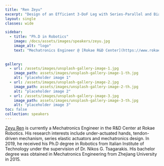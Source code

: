 ```yaml
---
title: "Ren Zeyu"
excerpt: "Design of an Efficient 3-DoF Leg with Series-Parallel and Biarticular Compliant Actuation"
layout: single 
classes: wide

sidebar:
  - title: "Ph.D in Robotics"
    image: /docs/assets/images/speakers/zeyu.jpg 
    image_alt: "logo"
    text: "Mechatronics Engineer @ [Rokae R&D Center](https://www.rokae.com/), Beijing"
    
  
gallery:
  - url: /assets/images/unsplash-gallery-image-1.jpg
    image_path: assets/images/unsplash-gallery-image-1-th.jpg
    alt: "placeholder image 1"
  - url: /assets/images/unsplash-gallery-image-2.jpg
    image_path: assets/images/unsplash-gallery-image-2-th.jpg
    alt: "placeholder image 2"
  - url: /assets/images/unsplash-gallery-image-3.jpg
    image_path: assets/images/unsplash-gallery-image-3-th.jpg
    alt: "placeholder image 3"
toc: false 
collection: speakers
---
```

[Zeyu Ren](https://zeyuren.netlify.app/) is currently a Mechatronics Engineer in the R&D Center at Rokae Robotics. His research interests include under-actuated hands, tendon-driven mechanism, series elastic actuators and mechatronics design. In 2019, he received his Ph.D degree in Robotics from Italian Institute of Technology under the supervision of Dr. Nikos G. Tsagarakis. His bachelor degree was obtained in Mechatronics Engineering from Zhejiang University in 2015.

<!--
{% include gallery caption="This is a sample gallery to go along with this case study." %}
-->

